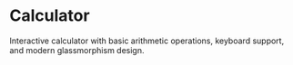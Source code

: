 # Calculator
Interactive calculator with basic arithmetic operations, keyboard support, and modern glassmorphism design.
